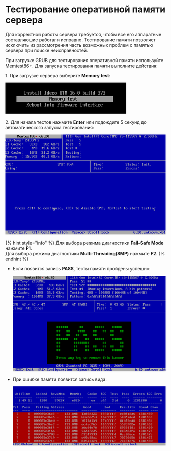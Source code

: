 # Тестирование оперативной памяти сервера

Для корректной работы сервера требуется, чтобы все его аппаратные составляюшие работали исправно.
Тестирование памяти позволяет исключить из рассмотрения часть возможных проблем с памятью сервера при поиске неисправностей.

При загрузке GRUB для тестирования оперативной памяти используйте Memtest86+.
Для запуска тестирования памяти выполните действия:

1\. При загрузке сервера выберите **Memory test**:
   
![](/.gitbook/assets/memory-testing1.png)

2\. Для начала тестов нажмите **Enter** или подождите 5 секунд до автоматического запуска тестирования:

![](/.gitbook/assets/memory-testing2.png)

{% hint style="info" %}
Для выбора режима диагностики **Fail-Safe Mode** нажмите **F1**.\
Для выбора режима диагностики **Multi-Threading(SMP)** нажмите **F2**.
{% endhint %}

* Если появится запись **PASS**, тесты памяти пройдены успешно:

    ![](/.gitbook/assets/memory-testing3.png)

* При ошибке памяти появится запись вида:
    
    ![](/.gitbook/assets/memory-testing4.png)
